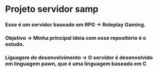 # Projeto servidor samp
### Esse é um servidor baseado em RPG -> Roleplay Gaming.
### Objetivo -> Minha principal ideia com esse repositório é o estudo.
### Liguagem de desenvolvimento -> O servidor é desenvolvido em linguagem pawn, que é uma linguagem baseada em C